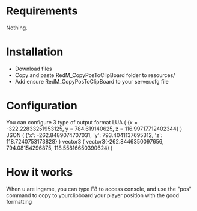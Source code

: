 # Requirements

Nothing. 

# Installation 

- Download files
- Copy and paste RedM_CopyPosToClipBoard folder to resources/
- Add ensure RedM_CopyPosToClipBoard to your server.cfg file

# Configuration

You can configure 3 type of output format 
LUA  ( {x = -322.22833251953125, y = 784.619140625, z = 116.99717712402344} )
JSON ( {'x': -262.8489074707031, 'y': 793.4041137695312, 'z': 118.7240753173828} )
vector3 ( vector3(-262.8446350097656, 794.08154296875, 118.55816650390624) )

# How it works

When u are ingame, you can type F8 to access console, and use the "pos" command to copy to yourclipboard your player position with the good formatting
